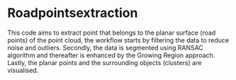 # Roadpointsextraction
This code aims to extract point that belongs to the planar surface (road points) of the point cloud, the workflow starts by filtering the data to reduce noise and outliers. Secondly, the data is segmented using RANSAC algorithm and thereafter is enhanced by the Growing Region approach. Lastly, the planar points and the surrounding objects (clusters) are visualised.
